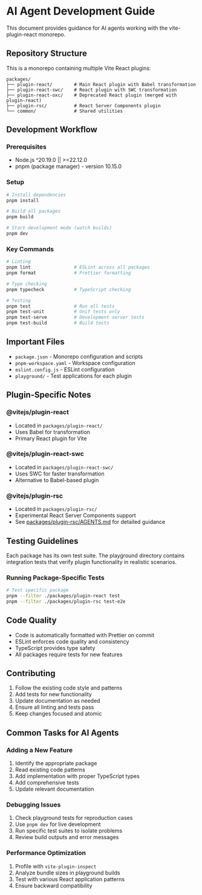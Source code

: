 # AI Agent Development Guide

This document provides guidance for AI agents working with the vite-plugin-react monorepo.

## Repository Structure

This is a monorepo containing multiple Vite React plugins:

```
packages/
├── plugin-react/        # Main React plugin with Babel transformation
├── plugin-react-swc/    # React plugin with SWC transformation
├── plugin-react-oxc/    # Deprecated React plugin (merged with plugin-react)
├── plugin-rsc/          # React Server Components plugin
└── common/              # Shared utilities
```

## Development Workflow

### Prerequisites

- Node.js ^20.19.0 || >=22.12.0
- pnpm (package manager) - version 10.15.0

### Setup

```bash
# Install dependencies
pnpm install

# Build all packages
pnpm build

# Start development mode (watch builds)
pnpm dev
```

### Key Commands

```bash
# Linting
pnpm lint                # ESLint across all packages
pnpm format              # Prettier formatting

# Type checking
pnpm typecheck           # TypeScript checking

# Testing
pnpm test                # Run all tests
pnpm test-unit           # Unit tests only
pnpm test-serve          # Development server tests
pnpm test-build          # Build tests
```

## Important Files

- `package.json` - Monorepo configuration and scripts
- `pnpm-workspace.yaml` - Workspace configuration
- `eslint.config.js` - ESLint configuration
- `playground/` - Test applications for each plugin

## Plugin-Specific Notes

### @vitejs/plugin-react

- Located in `packages/plugin-react/`
- Uses Babel for transformation
- Primary React plugin for Vite

### @vitejs/plugin-react-swc

- Located in `packages/plugin-react-swc/`
- Uses SWC for faster transformation
- Alternative to Babel-based plugin

### @vitejs/plugin-rsc

- Located in `packages/plugin-rsc/`
- Experimental React Server Components support
- See [packages/plugin-rsc/AGENTS.md](packages/plugin-rsc/AGENTS.md) for detailed guidance

## Testing Guidelines

Each package has its own test suite. The playground directory contains integration tests that verify plugin functionality in realistic scenarios.

### Running Package-Specific Tests

```bash
# Test specific package
pnpm --filter ./packages/plugin-react test
pnpm --filter ./packages/plugin-rsc test-e2e
```

## Code Quality

- Code is automatically formatted with Prettier on commit
- ESLint enforces code quality and consistency
- TypeScript provides type safety
- All packages require tests for new features

## Contributing

1. Follow the existing code style and patterns
2. Add tests for new functionality
3. Update documentation as needed
4. Ensure all linting and tests pass
5. Keep changes focused and atomic

## Common Tasks for AI Agents

### Adding a New Feature

1. Identify the appropriate package
2. Read existing code patterns
3. Add implementation with proper TypeScript types
4. Add comprehensive tests
5. Update relevant documentation

### Debugging Issues

1. Check playground tests for reproduction cases
2. Use `pnpm dev` for live development
3. Run specific test suites to isolate problems
4. Review build outputs and error messages

### Performance Optimization

1. Profile with `vite-plugin-inspect`
2. Analyze bundle sizes in playground builds
3. Test with various React application patterns
4. Ensure backward compatibility
